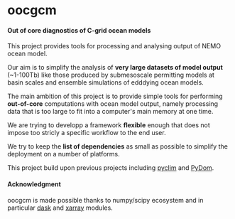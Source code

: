 # oocgcm
#### Out of core diagnostics of C-grid ocean models


This project provides tools for processing and analysing output of NEMO ocean model. 

Our aim is to simplify the analysis of **very large datasets of model output** (~1-100Tb) like those produced by submesoscale permitting models at basin scales and ensemble simulations of edddying ocean models. 

The main ambition of this project is to provide simple tools for performing **out-of-core** computations with ocean model output, namely processing  data that is too large to fit into a computer's main memory at one time. 


We are trying to developp a framework **flexible** enough that does not impose too stricly a specific workflow to the end user. 
 
We try to keep the **list of dependencies** as small as possible to simplify the deployment on a number of platforms. 
 
This project build upon previous projects including [pyclim](http://servforge.legi.grenoble-inp.fr/projects/soft-pyclim) and [PyDom](http://servforge.legi.grenoble-inp.fr/projects/PyDom). 

#### Acknowledgment

oocgcm is made possible thanks to numpy/scipy ecosystem and in particular [dask](https://github.com/dask/dask) and [xarray](https://github.com/pydata/xarray) modules. 

